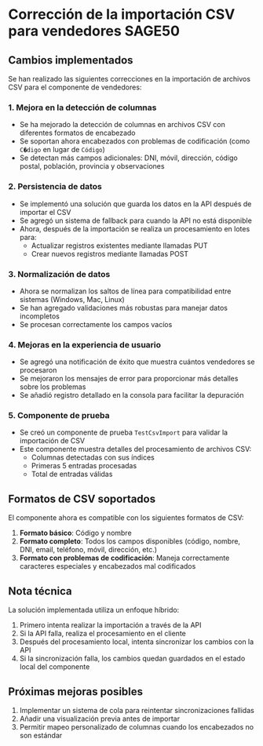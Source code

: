 # Corrección de la importación CSV para vendedores SAGE50

## Cambios implementados

Se han realizado las siguientes correcciones en la importación de archivos CSV para el componente de vendedores:

### 1. Mejora en la detección de columnas

- Se ha mejorado la detección de columnas en archivos CSV con diferentes formatos de encabezado
- Se soportan ahora encabezados con problemas de codificación (como `C�digo` en lugar de `Código`)
- Se detectan más campos adicionales: DNI, móvil, dirección, código postal, población, provincia y observaciones

### 2. Persistencia de datos

- Se implementó una solución que guarda los datos en la API después de importar el CSV
- Se agregó un sistema de fallback para cuando la API no está disponible
- Ahora, después de la importación se realiza un procesamiento en lotes para:
  - Actualizar registros existentes mediante llamadas PUT
  - Crear nuevos registros mediante llamadas POST

### 3. Normalización de datos

- Ahora se normalizan los saltos de línea para compatibilidad entre sistemas (Windows, Mac, Linux)
- Se han agregado validaciones más robustas para manejar datos incompletos
- Se procesan correctamente los campos vacíos

### 4. Mejoras en la experiencia de usuario

- Se agregó una notificación de éxito que muestra cuántos vendedores se procesaron
- Se mejoraron los mensajes de error para proporcionar más detalles sobre los problemas
- Se añadió registro detallado en la consola para facilitar la depuración

### 5. Componente de prueba

- Se creó un componente de prueba `TestCsvImport` para validar la importación de CSV
- Este componente muestra detalles del procesamiento de archivos CSV:
  - Columnas detectadas con sus índices
  - Primeras 5 entradas procesadas
  - Total de entradas válidas

## Formatos de CSV soportados

El componente ahora es compatible con los siguientes formatos de CSV:

1. **Formato básico**: Código y nombre
2. **Formato completo**: Todos los campos disponibles (código, nombre, DNI, email, teléfono, móvil, dirección, etc.)
3. **Formato con problemas de codificación**: Maneja correctamente caracteres especiales y encabezados mal codificados

## Nota técnica

La solución implementada utiliza un enfoque híbrido:

1. Primero intenta realizar la importación a través de la API
2. Si la API falla, realiza el procesamiento en el cliente
3. Después del procesamiento local, intenta sincronizar los cambios con la API
4. Si la sincronización falla, los cambios quedan guardados en el estado local del componente

## Próximas mejoras posibles

1. Implementar un sistema de cola para reintentar sincronizaciones fallidas
2. Añadir una visualización previa antes de importar
3. Permitir mapeo personalizado de columnas cuando los encabezados no son estándar

